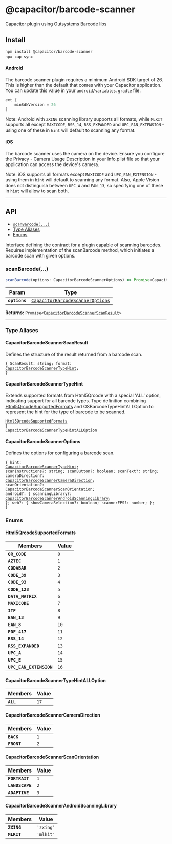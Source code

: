 # @capacitor/barcode-scanner

Capacitor plugin using Outsystems Barcode libs

## Install

```bash
npm install @capacitor/barcode-scanner
npx cap sync
```

#### Android

The barcode scanner plugin requires a minimum Android SDK target of 26. This is higher than the default that comes with your Capacitor application. You can update this value in your `android/variables.gradle` file.

```gradle
ext {
    minSdkVersion = 26
}
```

Note: Android with `ZXING` scanning library supports all formats, while `MLKIT` supports all except `MAXICODE`, `RSS_14`, `RSS_EXPANDED` and `UPC_EAN_EXTENSION` - using one of these in `hint` will default to scanning any format.

#### iOS

The barcode scanner uses the camera on the device. Ensure you configure the Privacy - Camera Usage Description in your Info.plist file so that your application can access the device's camera.

Note: iOS supports all formats except `MAXICODE` and `UPC_EAN_EXTENSION` - using them in `hint` will default to scanning any format. Also, Apple Vision does not distinguish between `UPC_A` and `EAN_13`, so specifying one of these in `hint` will allow to scan both.

---

## API

<docgen-index>

* [`scanBarcode(...)`](#scanbarcode)
* [Type Aliases](#type-aliases)
* [Enums](#enums)

</docgen-index>

<docgen-api>
<!--Update the source file JSDoc comments and rerun docgen to update the docs below-->

Interface defining the contract for a plugin capable of scanning barcodes.
Requires implementation of the scanBarcode method, which initiates a barcode scan with given options.

### scanBarcode(...)

```typescript
scanBarcode(options: CapacitorBarcodeScannerOptions) => Promise<CapacitorBarcodeScannerScanResult>
```

| Param         | Type                                                                                      |
| ------------- | ----------------------------------------------------------------------------------------- |
| **`options`** | <code><a href="#capacitorbarcodescanneroptions">CapacitorBarcodeScannerOptions</a></code> |

**Returns:** <code>Promise&lt;<a href="#capacitorbarcodescannerscanresult">CapacitorBarcodeScannerScanResult</a>&gt;</code>

--------------------


### Type Aliases


#### CapacitorBarcodeScannerScanResult

Defines the structure of the result returned from a barcode scan.

<code>{ ScanResult: string; format: <a href="#capacitorbarcodescannertypehint">CapacitorBarcodeScannerTypeHint</a>; }</code>


#### CapacitorBarcodeScannerTypeHint

Extends supported formats from Html5Qrcode with a special 'ALL' option,
indicating support for all barcode types.
Type definition combining <a href="#html5qrcodesupportedformats">Html5QrcodeSupportedFormats</a> and OSBarcodeTypeHintALLOption
to represent the hint for the type of barcode to be scanned.

<code><a href="#html5qrcodesupportedformats">Html5QrcodeSupportedFormats</a> | <a href="#capacitorbarcodescannertypehintalloption">CapacitorBarcodeScannerTypeHintALLOption</a></code>


#### CapacitorBarcodeScannerOptions

Defines the options for configuring a barcode scan.

<code>{ hint: <a href="#capacitorbarcodescannertypehint">CapacitorBarcodeScannerTypeHint</a>; scanInstructions?: string; scanButton?: boolean; scanText?: string; cameraDirection?: <a href="#capacitorbarcodescannercameradirection">CapacitorBarcodeScannerCameraDirection</a>; scanOrientation?: <a href="#capacitorbarcodescannerscanorientation">CapacitorBarcodeScannerScanOrientation</a>; android?: { scanningLibrary?: <a href="#capacitorbarcodescannerandroidscanninglibrary">CapacitorBarcodeScannerAndroidScanningLibrary</a>; }; web?: { showCameraSelection?: boolean; scannerFPS?: number; }; }</code>


### Enums


#### Html5QrcodeSupportedFormats

| Members                 | Value           |
| ----------------------- | --------------- |
| **`QR_CODE`**           | <code>0</code>  |
| **`AZTEC`**             | <code>1</code>  |
| **`CODABAR`**           | <code>2</code>  |
| **`CODE_39`**           | <code>3</code>  |
| **`CODE_93`**           | <code>4</code>  |
| **`CODE_128`**          | <code>5</code>  |
| **`DATA_MATRIX`**       | <code>6</code>  |
| **`MAXICODE`**          | <code>7</code>  |
| **`ITF`**               | <code>8</code>  |
| **`EAN_13`**            | <code>9</code>  |
| **`EAN_8`**             | <code>10</code> |
| **`PDF_417`**           | <code>11</code> |
| **`RSS_14`**            | <code>12</code> |
| **`RSS_EXPANDED`**      | <code>13</code> |
| **`UPC_A`**             | <code>14</code> |
| **`UPC_E`**             | <code>15</code> |
| **`UPC_EAN_EXTENSION`** | <code>16</code> |


#### CapacitorBarcodeScannerTypeHintALLOption

| Members   | Value           |
| --------- | --------------- |
| **`ALL`** | <code>17</code> |


#### CapacitorBarcodeScannerCameraDirection

| Members     | Value          |
| ----------- | -------------- |
| **`BACK`**  | <code>1</code> |
| **`FRONT`** | <code>2</code> |


#### CapacitorBarcodeScannerScanOrientation

| Members         | Value          |
| --------------- | -------------- |
| **`PORTRAIT`**  | <code>1</code> |
| **`LANDSCAPE`** | <code>2</code> |
| **`ADAPTIVE`**  | <code>3</code> |


#### CapacitorBarcodeScannerAndroidScanningLibrary

| Members     | Value                |
| ----------- | -------------------- |
| **`ZXING`** | <code>'zxing'</code> |
| **`MLKIT`** | <code>'mlkit'</code> |

</docgen-api>
